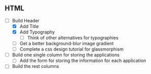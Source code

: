 ## HTML

- [ ] Build Header
  - [x] Add Title
  - [x] Add Typography
    - [ ] Think of other alternatives for typographies
  - [ ] Get a better background-blur image gradient
  - [ ] Complete a css design tutorial for glassmorphism
- [ ] Build one single column for storing the applications
  - [ ] Add the form for storing the information for each application
- [ ] Build the rest columns
